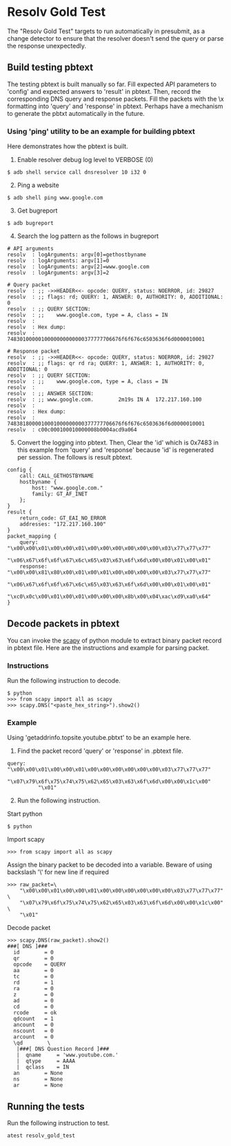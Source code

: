 
# Resolv Gold Test
The "Resolv Gold Test" targets to run automatically in presubmit, as a change
detector to ensure that the resolver doesn't send the query or parse the
response unexpectedly.

## Build testing pbtext
The testing pbtext is built manually so far. Fill expected API parameters to
'config' and expected answers to 'result' in pbtext. Then, record the
corresponding DNS query and response packets. Fill the packets with the \x
formatting into 'query' and 'response' in pbtext. Perhaps have a mechanism
to generate the pbtxt automatically in the future.

### Using 'ping' utility to be an example for building pbtext
Here demonstrates how the pbtext is built.

1. Enable resolver debug log level to VERBOSE (0)
```
$ adb shell service call dnsresolver 10 i32 0
```
2. Ping a website
```
$ adb shell ping www.google.com
```
3. Get bugreport
```
$ adb bugreport
```
4. Search the log pattern as the follows in bugreport
```
# API arguments
resolv  : logArguments: argv[0]=gethostbyname
resolv  : logArguments: argv[1]=0
resolv  : logArguments: argv[2]=www.google.com
resolv  : logArguments: argv[3]=2

# Query packet
resolv  : ;; ->>HEADER<<- opcode: QUERY, status: NOERROR, id: 29827
resolv  : ;; flags: rd; QUERY: 1, ANSWER: 0, AUTHORITY: 0, ADDITIONAL: 0
resolv  : ;; QUERY SECTION:
resolv  : ;;    www.google.com, type = A, class = IN
resolv  :
resolv  : Hex dump:
resolv  : 7483010000010000000000000377777706676f6f676c6503636f6d0000010001

# Response packet
resolv  : ;; ->>HEADER<<- opcode: QUERY, status: NOERROR, id: 29827
resolv  : ;; flags: qr rd ra; QUERY: 1, ANSWER: 1, AUTHORITY: 0, ADDITIONAL: 0
resolv  : ;; QUERY SECTION:
resolv  : ;;    www.google.com, type = A, class = IN
resolv  :
resolv  : ;; ANSWER SECTION:
resolv  : ;; www.google.com.        2m19s IN A  172.217.160.100
resolv  :
resolv  : Hex dump:
resolv  : 7483818000010001000000000377777706676f6f676c6503636f6d0000010001
resolv  : c00c000100010000008b0004acd9a064
```

5. Convert the logging into pbtext. Then, Clear the 'id' which is 0x7483 in
this example from 'query' and 'response' because 'id' is regenerated per
session. The follows is result pbtext.
```
config {
    call: CALL_GETHOSTBYNAME
    hostbyname {
        host: "www.google.com."
        family: GT_AF_INET
    };
}
result {
    return_code: GT_EAI_NO_ERROR
    addresses: "172.217.160.100"
}
packet_mapping {
    query:    "\x00\x00\x01\x00\x00\x01\x00\x00\x00\x00\x00\x00\x03\x77\x77\x77"
              "\x06\x67\x6f\x6f\x67\x6c\x65\x03\x63\x6f\x6d\x00\x00\x01\x00\x01"
    response: "\x00\x00\x81\x80\x00\x01\x00\x01\x00\x00\x00\x00\x03\x77\x77\x77"
              "\x06\x67\x6f\x6f\x67\x6c\x65\x03\x63\x6f\x6d\x00\x00\x01\x00\x01"
              "\xc0\x0c\x00\x01\x00\x01\x00\x00\x00\x8b\x00\x04\xac\xd9\xa0\x64"
}
```

## Decode packets in pbtext
You can invoke the [scapy](https://scapy.net) of python module to extract
binary packet record in pbtext file. Here are the instructions and example
for parsing packet.

### Instructions
Run the following instruction to decode.
```
$ python
>>> from scapy import all as scapy
>>> scapy.DNS("<paste_hex_string>").show2()
```

### Example
Using 'getaddrinfo.topsite.youtube.pbtxt' to be an example here.

1. Find the packet record 'query' or 'response' in .pbtext file.
```
query:    "\x00\x00\x01\x00\x00\x01\x00\x00\x00\x00\x00\x00\x03\x77\x77\x77"
          "\x07\x79\x6f\x75\x74\x75\x62\x65\x03\x63\x6f\x6d\x00\x00\x1c\x00"
          "\x01"
```
2. Run the following instruction.

Start python
```
$ python
```
Import scapy
```
>>> from scapy import all as scapy
```
Assign the binary packet to be decoded into a variable. Beware of using
backslash '\\' for new line if required
```
>>> raw_packet=\
    "\x00\x00\x01\x00\x00\x01\x00\x00\x00\x00\x00\x00\x03\x77\x77\x77" \
    "\x07\x79\x6f\x75\x74\x75\x62\x65\x03\x63\x6f\x6d\x00\x00\x1c\x00" \
    "\x01"
```
Decode packet
```
>>> scapy.DNS(raw_packet).show2()
###[ DNS ]###
  id        = 0
  qr        = 0
  opcode    = QUERY
  aa        = 0
  tc        = 0
  rd        = 1
  ra        = 0
  z         = 0
  ad        = 0
  cd        = 0
  rcode     = ok
  qdcount   = 1
  ancount   = 0
  nscount   = 0
  arcount   = 0
  \qd        \
   |###[ DNS Question Record ]###
   |  qname     = 'www.youtube.com.'
   |  qtype     = AAAA
   |  qclass    = IN
  an        = None
  ns        = None
  ar        = None
```

## Running the tests
Run the following instruction to test.
```
atest resolv_gold_test
```
